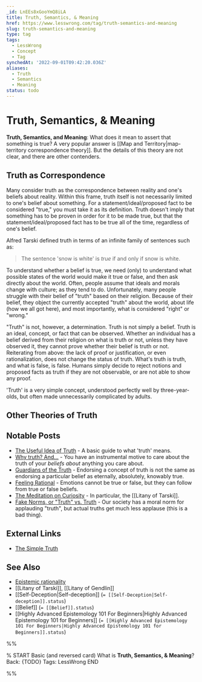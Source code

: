 ```yaml
---
_id: LnEEs8xGooYmQ8iLA
title: Truth, Semantics, & Meaning
href: https://www.lesswrong.com/tag/truth-semantics-and-meaning
slug: truth-semantics-and-meaning
type: tag
tags:
  - LessWrong
  - Concept
  - Tag
synchedAt: '2022-09-01T09:42:20.036Z'
aliases:
  - Truth
  - Semantics
  - Meaning
status: todo
---
```


# Truth, Semantics, & Meaning

**Truth, Semantics, and Meaning**: What does it mean to assert that something is true? A very popular answer is [[Map and Territory|map-territory correspondence theory]]. But the details of this theory are not clear, and there are other contenders.

## Truth as Correspondence

Many consider truth as the correspondence between reality and one's beliefs about reality. Within this frame, truth itself is not necessarily limited to one's belief about something. For a statement/ideal/proposed fact to be considered "true," you must take it as its definition. Truth doesn't imply that something has to be proven in order for it to be made true, but that the statement/ideal/proposed fact has to be true all of the time, regardless of one's belief.

Alfred Tarski defined truth in terms of an infinite family of sentences such as:

> The sentence 'snow is white' is *true* if and only if snow is white.

To understand whether a belief is true, we need (only) to understand what possible states of the world would make it true or false, and then ask directly about the world. Often, people assume that ideals and morals change with culture; as they tend to do. Unfortunately, many people struggle with their belief of "truth" based on their religion. Because of their belief, they object the currently accepted "truth" about the world, about life (how we all got here), and most importantly, what is considered "right" or "wrong."

"Truth" is not, however, a determination. Truth is not simply a belief. Truth is an ideal, concept, or fact that can be observed. Whether an individual has a belief derived from their religion on what is truth or not, unless they have observed it, they cannot prove whether their belief is truth or not. Reiterating from above: the lack of proof or justification, or even rationalization, does not change the status of truth. What's truth is truth, and what is false, is false. Humans simply decide to reject notions and proposed facts as truth if they are not observable, or are not able to show any proof.

'Truth' is a very simple concept, understood perfectly well by three-year-olds, but often made unnecessarily complicated by adults.

## Other Theories of Truth

<needed>

## Notable Posts

- [The Useful Idea of Truth](https://www.lesswrong.com/lw/eqn/the_useful_idea_of_truth/) \- A basic guide to what 'truth' means.
- [Why truth? And...](https://www.lesswrong.com/lw/go/why_truth_and/) \- You have an instrumental motive to care about the truth of your *beliefs about* anything you care about.
- [Guardians of the Truth](https://www.lesswrong.com/lw/lz/guardians_of_the_truth/) \- Endorsing a concept of truth is not the same as endorsing a particular belief as eternally, absolutely, knowably true.
- [Feeling Rational](https://www.lesswrong.com/lw/hp/feeling_rational/) \- Emotions cannot be true or false, but they can follow from true or false beliefs.
- [The Meditation on Curiosity](https://www.lesswrong.com/lw/jz/the_meditation_on_curiosity/) \- In particular, the [[Litany of Tarski]].
- [Fake Norms, or "Truth" vs. Truth](https://www.lesswrong.com/lw/sf/fake_norms_or_truth_vs_truth/) \- Our society has a moral norm for applauding "truth", but actual truths get much less applause (this is a bad thing).

## External Links

- [The Simple Truth](http://yudkowsky.net/rational/the-simple-truth)

## See Also

- [Epistemic rationality](https://wiki.lesswrong.com/wiki/Epistemic_rationality)
- [[Litany of Tarski]], [[Litany of Gendlin]]
- [[Self-Deception|Self-deception]] (`= [[Self-Deception|Self-deception]].status`)
- [[Belief]] (`= [[Belief]].status`)
- [[Highly Advanced Epistemology 101 For Beginners|Highly Advanced Epistemology 101 for Beginners]] (`= [[Highly Advanced Epistemology 101 For Beginners|Highly Advanced Epistemology 101 for Beginners]].status`)


%%

% START
Basic (and reversed card)
What is **Truth, Semantics, & Meaning**?
Back: {TODO}
Tags: LessWrong
END

%%
	
